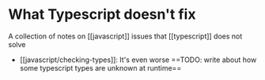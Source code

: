 # What Typescript doesn't fix
A collection of notes on [[javascript]] issues that [[typescript]] does not solve

* [[javascript/checking-types]]: It's even worse ==TODO: write about how some typescript types are unknown at runtime==
